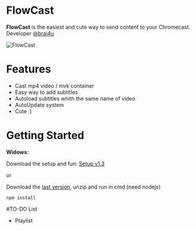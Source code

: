 # FlowCast

**FlowCast** is the easiest and cute way to send content to your Chromecast. Developer [@brai4u](https://twitter.com/brai4u)

![FlowCast](http://puu.sh/qJTvH/f08d9caf30.png)

# Features

* Cast mp4 video / mvk container
* Easy way to add subtitles
* Autoload subtitles whith the same name of video
* AutoUpdate system
* Cute :)

# Getting Started

**Widows:**

Download the setup and fun: [Setup v1.3](https://github.com/brai4u/FlowCast/releases/download/exe/FlowCast-setup-1.3.exe)

or

  Download the [last version](https://github.com/brai4u/FlowCast/archive/master.zip), unzip and run in cmd (need nodejs)
  
  ``npm install``
  
#TO-DO List
* Playlist
  
  
